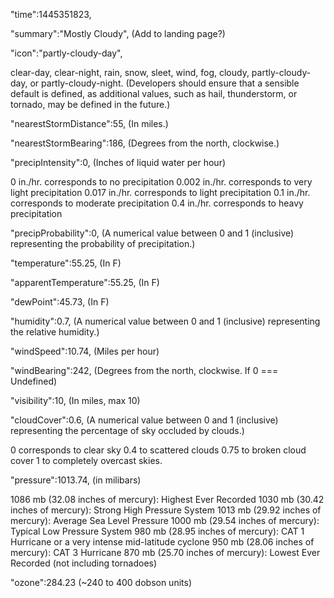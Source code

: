 "time":1445351823,

"summary":"Mostly Cloudy", (Add to landing page?)

"icon":"partly-cloudy-day",

clear-day, clear-night, rain, snow, sleet, wind, fog, cloudy, partly-cloudy-day, or partly-cloudy-night.
(Developers should ensure that a sensible default is defined, as additional values, such as hail, thunderstorm, or tornado, may be defined in the future.)

"nearestStormDistance":55, (In miles.)

"nearestStormBearing":186, (Degrees from the north, clockwise.)

"precipIntensity":0, (Inches of liquid water per hour) 

0 in./hr. corresponds to no precipitation
0.002 in./hr. corresponds to very light precipitation
0.017 in./hr. corresponds to light precipitation
0.1 in./hr. corresponds to moderate precipitation
0.4 in./hr. corresponds to heavy precipitation

"precipProbability":0, (A numerical value between 0 and 1 (inclusive) representing the probability of precipitation.)

"temperature":55.25, (In F)

"apparentTemperature":55.25, (In F)

"dewPoint":45.73, (In F)

"humidity":0.7, (A numerical value between 0 and 1 (inclusive) representing the relative humidity.)

"windSpeed":10.74, (Miles per hour)

"windBearing":242, (Degrees from the north, clockwise. If 0 === Undefined)

"visibility":10, (In miles, max 10)

"cloudCover":0.6, (A numerical value between 0 and 1 (inclusive) representing the percentage of sky occluded by clouds.)

0 corresponds to clear sky
0.4 to scattered clouds
0.75 to broken cloud cover
1 to completely overcast skies.

"pressure":1013.74, (in milibars)

1086 mb (32.08 inches of mercury): Highest Ever Recorded
1030 mb (30.42 inches of mercury): Strong High Pressure System
1013 mb (29.92 inches of mercury): Average Sea Level Pressure
1000 mb (29.54 inches of mercury): Typical Low Pressure System
980 mb (28.95 inches of mercury): CAT 1 Hurricane or a very intense mid-latitude cyclone
950 mb (28.06 inches of mercury): CAT 3 Hurricane
870 mb (25.70 inches of mercury): Lowest Ever Recorded (not including tornadoes)

"ozone":284.23 (~240 to 400 dobson units)